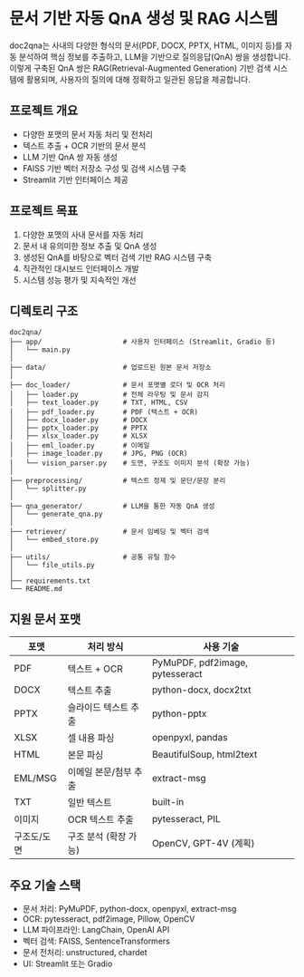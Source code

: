 # 문서 기반 자동 QnA 생성 및 RAG 시스템

doc2qna는 사내의 다양한 형식의 문서(PDF, DOCX, PPTX, HTML, 이미지 등)를 자동 분석하여 핵심 정보를 추출하고, LLM을 기반으로 질의응답(QnA) 쌍을 생성합니다. 이렇게 구축된 QnA 쌍은 RAG(Retrieval-Augmented Generation) 기반 검색 시스템에 활용되며, 사용자의 질의에 대해 정확하고 일관된 응답을 제공합니다.

## 프로젝트 개요

- 다양한 포맷의 문서 자동 처리 및 전처리
- 텍스트 추출 + OCR 기반의 문서 분석
- LLM 기반 QnA 쌍 자동 생성
- FAISS 기반 벡터 저장소 구성 및 검색 시스템 구축
- Streamlit 기반 인터페이스 제공

## 프로젝트 목표

1. 다양한 포맷의 사내 문서를 자동 처리
2. 문서 내 유의미한 정보 추출 및 QnA 생성
3. 생성된 QnA를 바탕으로 벡터 검색 기반 RAG 시스템 구축
4. 직관적인 대시보드 인터페이스 개발
5. 시스템 성능 평가 및 지속적인 개선

## 디렉토리 구조

```
doc2qna/
├── app/                    # 사용자 인터페이스 (Streamlit, Gradio 등)
│   └── main.py
│
├── data/                   # 업로드된 원본 문서 저장소
│
├── doc_loader/             # 문서 포맷별 로더 및 OCR 처리
│   ├── loader.py           # 전체 라우팅 및 문서 감지
│   ├── text_loader.py      # TXT, HTML, CSV
│   ├── pdf_loader.py       # PDF (텍스트 + OCR)
│   ├── docx_loader.py      # DOCX
│   ├── pptx_loader.py      # PPTX
│   ├── xlsx_loader.py      # XLSX
│   ├── eml_loader.py       # 이메일
│   ├── image_loader.py     # JPG, PNG (OCR)
│   └── vision_parser.py    # 도면, 구조도 이미지 분석 (확장 가능)
│
├── preprocessing/          # 텍스트 정제 및 문단/문장 분리
│   └── splitter.py
│
├── qna_generator/          # LLM을 통한 자동 QnA 생성
│   └── generate_qna.py
│
├── retriever/              # 문서 임베딩 및 벡터 검색
│   └── embed_store.py
│
├── utils/                  # 공통 유틸 함수
│   └── file_utils.py
│
├── requirements.txt
└── README.md
```

## 지원 문서 포맷

| 포맷       | 처리 방식               | 사용 기술                        |
|------------|--------------------------|----------------------------------|
| PDF        | 텍스트 + OCR             | PyMuPDF, pdf2image, pytesseract |
| DOCX       | 텍스트 추출              | python-docx, docx2txt           |
| PPTX       | 슬라이드 텍스트 추출     | python-pptx                     |
| XLSX       | 셀 내용 파싱             | openpyxl, pandas                |
| HTML       | 본문 파싱                | BeautifulSoup, html2text        |
| EML/MSG    | 이메일 본문/첨부 추출    | extract-msg                     |
| TXT        | 일반 텍스트              | built-in                        |
| 이미지     | OCR 텍스트 추출          | pytesseract, PIL                |
| 구조도/도면| 구조 분석 (확장 가능)    | OpenCV, GPT-4V (계획)           |

## 주요 기술 스택

- 문서 처리: PyMuPDF, python-docx, openpyxl, extract-msg
- OCR: pytesseract, pdf2image, Pillow, OpenCV
- LLM 파이프라인: LangChain, OpenAI API
- 벡터 검색: FAISS, SentenceTransformers
- 문서 전처리: unstructured, chardet
- UI: Streamlit 또는 Gradio
